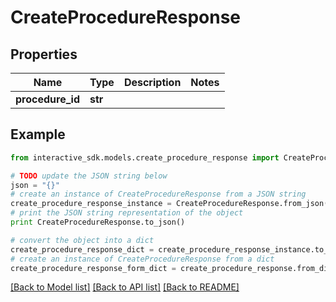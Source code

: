 # CreateProcedureResponse


## Properties

Name | Type | Description | Notes
------------ | ------------- | ------------- | -------------
**procedure_id** | **str** |  | 

## Example

```python
from interactive_sdk.models.create_procedure_response import CreateProcedureResponse

# TODO update the JSON string below
json = "{}"
# create an instance of CreateProcedureResponse from a JSON string
create_procedure_response_instance = CreateProcedureResponse.from_json(json)
# print the JSON string representation of the object
print CreateProcedureResponse.to_json()

# convert the object into a dict
create_procedure_response_dict = create_procedure_response_instance.to_dict()
# create an instance of CreateProcedureResponse from a dict
create_procedure_response_form_dict = create_procedure_response.from_dict(create_procedure_response_dict)
```
[[Back to Model list]](../README.md#documentation-for-models) [[Back to API list]](../README.md#documentation-for-api-endpoints) [[Back to README]](../README.md)


